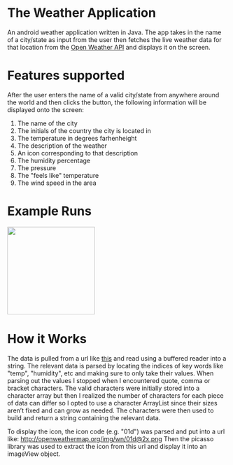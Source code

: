 # The Weather Application
An android weather application written in Java. The app takes in the name of a city/state as input from the user then fetches the live weather data
for that location from the [Open Weather API](https://openweathermap.org/) and displays it on the screen.

# Features supported

After the user enters the name of a valid city/state from anywhere around the world and then clicks the button, the following information will be displayed onto the screen:
1) The name of the city
2) The initials of the country the city is located in
3) The temperature in degrees farhenheight 
4) The description of the weather
5) An icon corresponding to that description
6) The humidity percentage
7) The pressure
8) The "feels like" temperature
9) The wind speed in the area

# Example Runs


<p align="left"> <img src="http://g.recordit.co/hCpMGBG2l4.gif" width="200" > </p>  



# How it Works

The data is pulled from a url like [this](https://api.openweathermap.org/data/2.5/weather?q=Boston&appid=e53301e27efa0b66d05045d91b2742d3&units=imperial) and read using a buffered reader into a string. The relevant data is parsed by locating the indices of key words like "temp", "humidity", etc and making sure to only take their values. When parsing out the values I stopped when I encountered quote, comma or bracket characters. The valid characters were initially stored into a character array but then I realized the number of characters for each piece of data can differ so I opted to use a character ArrayList since their sizes aren’t fixed and can grow as needed. The characters were then used to build and return a string containing the relevant data. 

To display the icon, the icon code (e.g. "01d") was parsed and put into a url like: http://openweathermap.org/img/wn/01d@2x.png
Then the picasso library was used to extract the icon from this url and display it into an imageView object. 


